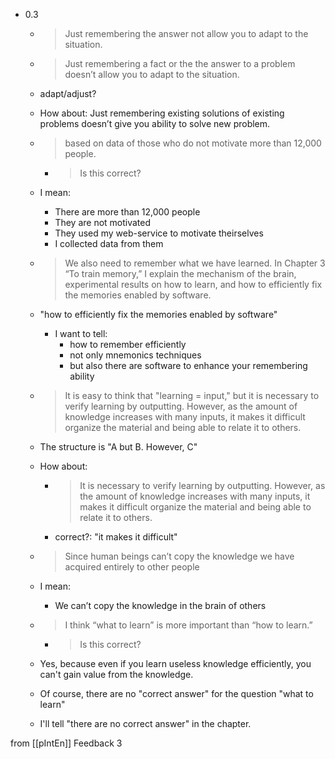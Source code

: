 
- 0.3
    - > Just remembering the answer not allow you to adapt to the situation.
    - > Just remembering a fact or the the answer to a problem doesn’t allow you to adapt to the situation.
    - adapt/adjust?
    - How about: Just remembering existing solutions of existing problems doesn’t give you ability to solve new problem.

    - > based on data of those who do not motivate more than 12,000 people.
        - > Is this correct?
    - I mean:
        - There are more than 12,000 people
        - They are not motivated
        - They used my web-service to motivate theirselves
        - I collected data from them

    - > We also need to remember  what we have learned. In Chapter 3 “To train memory,” I explain the mechanism of the brain,  experimental results on how to learn, and how to efficiently fix the memories enabled by software.
    - "how to efficiently fix the memories enabled by software"
        - I want to tell:
            - how to remember efficiently
            - not only mnemonics techniques
            - but also there are software to enhance your remembering ability

    - > It is easy to think that "learning = input," but it is necessary to verify learning by outputting. However, as the amount of knowledge increases with many inputs, it makes it difficult organize  the material and being able to relate it to others.
    - The structure is "A but B. However, C"
    - How about:
        - > It is necessary to verify learning by outputting. However, as the amount of knowledge increases with many inputs, it makes it difficult organize  the material and being able to relate it to others.
        - correct?: "it makes it difficult"
    - > Since human beings can’t copy the knowledge we have acquired  entirely to other people
    - I mean:
        - We can’t copy the knowledge in the brain of others

    - > I think “what to learn” is more important than “how to learn.”
        - > Is this correct?
    - Yes, because even if you learn useless knowledge efficiently, you can't gain value from the knowledge.
    - Of course, there are no "correct answer" for the question "what to learn"
    - I'll tell "there are no correct answer" in the chapter.

from [[pIntEn]]
Feedback 3